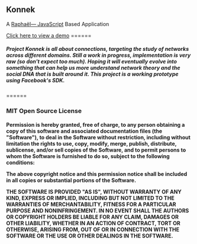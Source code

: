 <h2>Konnek</h2>
A <a href="http://raphaeljs.com/">Raphaël— JavaScript</a> Based Application
<p/>
<a href="http://www.raffyrabin.com/konnek/">Click here to view a demo</a>
======
<h5>
Project Konnek is all about connections, targeting the study of networks across different domains. Still a work in progress, implementation is very raw (so don't expect too much). Hoping it will eventually evolve into something that can help us more understand network theory and the social DNA that is built around it. This project is a working prototype using Facebook's SDK.
</h5>
======
<p/>
<h3>MIT Open Source License</h3>
<h4><strong>
Permission is hereby granted, free of charge, to any person obtaining a copy of this software and associated documentation files (the "Software"), to deal in the Software without restriction, including without limitation the rights to use, copy, modify, merge, publish, distribute, sublicense, and/or sell copies of the Software, and to permit persons to whom the Software is furnished to do so, subject to the following conditions:
<p/>
The above copyright notice and this permission notice shall be included in all copies or substantial portions of the Software.
<p/>
THE SOFTWARE IS PROVIDED "AS IS", WITHOUT WARRANTY OF ANY KIND, EXPRESS OR IMPLIED, INCLUDING BUT NOT LIMITED TO THE WARRANTIES OF MERCHANTABILITY, FITNESS FOR A PARTICULAR PURPOSE AND NONINFRINGEMENT. IN NO EVENT SHALL THE AUTHORS OR COPYRIGHT HOLDERS BE LIABLE FOR ANY CLAIM, DAMAGES OR OTHER LIABILITY, WHETHER IN AN ACTION OF CONTRACT, TORT OR OTHERWISE, ARISING FROM, OUT OF OR IN CONNECTION WITH THE SOFTWARE OR THE USE OR OTHER DEALINGS IN THE SOFTWARE.</strong></h4>